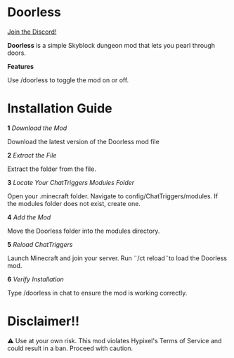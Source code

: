 # Doorless

[Join the Discord!](https://discord.gg/hypixel)

**Doorless** is a simple Skyblock dungeon mod that lets you pearl through doors.

**Features**

Use /doorless to toggle the mod on or off.

# Installation Guide

**1**
*Download the Mod*
       
Download the latest version of the Doorless mod file

**2**
*Extract the File*
     
Extract the folder from the file.

**3**
*Locate Your ChatTriggers Modules Folder*
       
Open your .minecraft folder.
Navigate to config/ChatTriggers/modules.
If the modules folder does not exist, create one.

**4**
*Add the Mod*
     
Move the Doorless folder into the modules directory.

**5**
*Reload ChatTriggers*
       
Launch Minecraft and join your server.
Run ¨/ct reload¨to load the Doorless mod.

**6**
*Verify Installation*
      
Type /doorless in chat to ensure the mod is working correctly.

# Disclaimer!!

⚠ Use at your own risk. This mod violates Hypixel's Terms of Service and could result in a ban. Proceed with caution.
